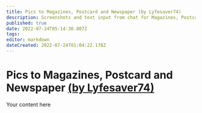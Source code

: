 ```yaml
---
title: Pics to Magazines, Postcard and Newspaper (by Lyfesaver74)
description: Screenshots and text input from chat for Magazines, Postcard, and Newspaper
published: true
date: 2022-07-24T05:14:30.807Z
tags: 
editor: markdown
dateCreated: 2022-07-24T01:04:22.178Z
---
```


# Pics to Magazines, Postcard and Newspaper [(by Lyfesaver74)](https://www.twitch.tv/lyfesaver74)
Your content here